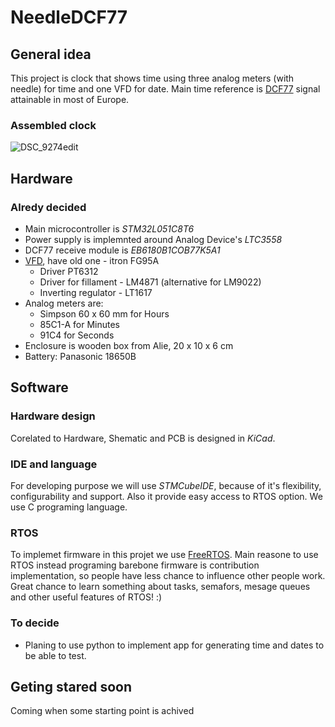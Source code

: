 # NeedleDCF77
## General idea
This project is clock that shows time using three analog meters (with needle) for time and one VFD for date. Main time reference is [DCF77](https://en.wikipedia.org/wiki/DCF77) signal attainable in most of Europe.
### Assembled clock
![DSC_9274edit](https://github.com/Dzalex/NeedleDCF77/assets/75816219/7fe31634-a44e-4f18-a4cd-9f0b9831dc4f)

## Hardware
### Alredy decided
  - Main microcontroller is *STM32L051C8T6*
  - Power supply is implemnted around Analog Device's *LTC3558*
  - DCF77 receive module is *EB6180B1COB77K5A1*
  - [VFD](https://en.wikipedia.org/wiki/Vacuum_fluorescent_display), have old one - itron FG95A
    - Driver PT6312
    - Driver for fillament - LM4871 (alternative for LM9022)
    - Inverting regulator - LT1617
  - Analog meters are:
    - Simpson 60 x 60 mm for Hours
    - 85C1-A for Minutes
    - 91C4 for Seconds
  - Enclosure is wooden box from Alie, 20 x 10 x 6 cm
  - Battery: Panasonic 18650B

## Software
### Hardware design
Corelated to Hardware, Shematic and PCB is designed in *KiCad*.

### IDE and language
For developing purpose we will use *STMCubeIDE*, because of it's flexibility, configurability and support. Also it provide easy access to RTOS option. We use C programing language.

### RTOS
To implemet firmware in this projet we use [FreeRTOS](https://www.freertos.org/). Main reasone to use RTOS instead programing barebone firmware is contribution implementation, so people have less chance to influence other people work. Great chance to learn something about tasks, semafors, mesage queues and other useful features of RTOS! :)

### To decide
  - Planing to use python to implement app for generating time and dates to be able to test.


## Geting stared soon
Coming when some starting point is achived


